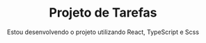 <h1 align="center">Projeto de Tarefas</h1>

<p align="center">Estou desenvolvendo o projeto utilizando React, TypeScript e Scss</p>
